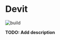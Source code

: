 # Devit

![build](https://github.com/Mdsp9070/devit/workflows/build/badge.svg?branch=main)

**TODO: Add description**
